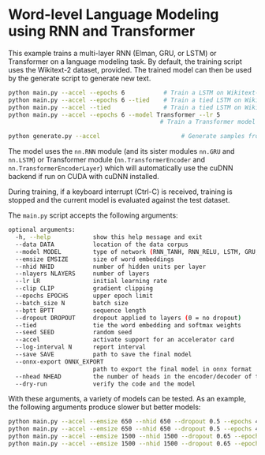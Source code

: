 # Word-level Language Modeling using RNN and Transformer

This example trains a multi-layer RNN (Elman, GRU, or LSTM) or Transformer on a language modeling task. By default, the training script uses the Wikitext-2 dataset, provided.
The trained model can then be used by the generate script to generate new text.

```bash
python main.py --accel --epochs 6           # Train a LSTM on Wikitext-2 with CUDA.
python main.py --accel --epochs 6 --tied    # Train a tied LSTM on Wikitext-2 with CUDA.
python main.py --accel --tied               # Train a tied LSTM on Wikitext-2 with CUDA for 40 epochs.
python main.py --accel --epochs 6 --model Transformer --lr 5
                                           # Train a Transformer model on Wikitext-2 with CUDA.

python generate.py --accel                       # Generate samples from the default model checkpoint.
```

The model uses the `nn.RNN` module (and its sister modules `nn.GRU` and `nn.LSTM`) or Transformer module (`nn.TransformerEncoder` and `nn.TransformerEncoderLayer`) which will automatically use the cuDNN backend if run on CUDA with cuDNN installed.

During training, if a keyboard interrupt (Ctrl-C) is received, training is stopped and the current model is evaluated against the test dataset.

The `main.py` script accepts the following arguments:

```bash
optional arguments:
  -h, --help            show this help message and exit
  --data DATA           location of the data corpus
  --model MODEL         type of network (RNN_TANH, RNN_RELU, LSTM, GRU, Transformer)
  --emsize EMSIZE       size of word embeddings
  --nhid NHID           number of hidden units per layer
  --nlayers NLAYERS     number of layers
  --lr LR               initial learning rate
  --clip CLIP           gradient clipping
  --epochs EPOCHS       upper epoch limit
  --batch_size N        batch size
  --bptt BPTT           sequence length
  --dropout DROPOUT     dropout applied to layers (0 = no dropout)
  --tied                tie the word embedding and softmax weights
  --seed SEED           random seed
  --accel               activate support for an accelerator card
  --log-interval N      report interval
  --save SAVE           path to save the final model
  --onnx-export ONNX_EXPORT
                        path to export the final model in onnx format
  --nhead NHEAD         the number of heads in the encoder/decoder of the transformer model
  --dry-run             verify the code and the model
```

With these arguments, a variety of models can be tested.
As an example, the following arguments produce slower but better models:

```bash
python main.py --accel --emsize 650 --nhid 650 --dropout 0.5 --epochs 40
python main.py --accel --emsize 650 --nhid 650 --dropout 0.5 --epochs 40 --tied
python main.py --accel --emsize 1500 --nhid 1500 --dropout 0.65 --epochs 40
python main.py --accel --emsize 1500 --nhid 1500 --dropout 0.65 --epochs 40 --tied
```
